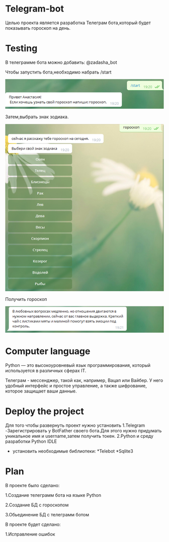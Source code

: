# Telegram-bot
Целью проекта является разработка Телеграм бота,который будет показывать гороскоп на день.

# Testing
В телеграмме бота можно добавить: @zadasha_bot

Чтобы запустить бота,необходимо набрать /start

![Alt text](https://github.com/baravinka/Telebot/blob/main/documentation/image1.PNG)

Затем,выбрать знак зодиака.

![Alt text](https://github.com/baravinka/Telebot/blob/main/documentation/image2.PNG)

Получить гороскоп

![Alt text](https://github.com/baravinka/Telebot/blob/main/documentation/image3.PNG)

# Computer language

Python — это высокоуровневый язык программирования, который используется в различных сферах IT.

Телеграм - мессенджер, такой как, например, Вацап или Вайбер.
У него удобный интерфейс и простое управление, а также шифрование, которое защищает ваши данные.

# Deploy the project
Для того чтобы развернуть проект нужно установить
1.Telegram
-Зарегистрировать у BotFather своего бота.Для этого нужно придумать уникальное имя и username,затем получить токен.
2.Python и среду разработки Python IDLE
- установить необходимые библиотеки:
                                     *Telebot
                                     *Sqlite3
# Plan

В проекте было сделано:

1.Создание телеграмм бота на языке Python

2.Создание БД с гороскопом

3.Обьединение БД с телеграмм ботом

В проекте будет сделано:

1.Исправление ошибок


